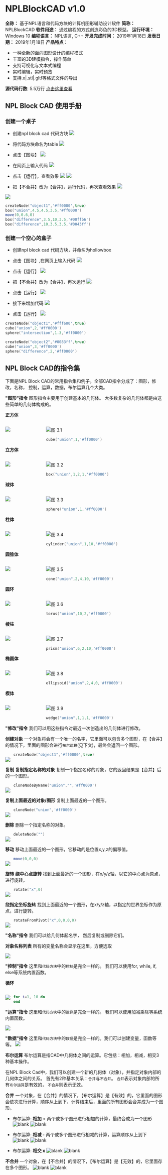 # NPLBlockCAD v1.0
**全称：** 基于NPL语言和代码方块的计算机图形辅助设计软件
**简称：** NPLBlockCAD
**软件用途：** 通过编程的方式创造彩色的3D模型。
**运行环境：** Windows 10
**编程语言：** NPL语言, C++
**开发完成时间：** 2019年1月18日
**发表日期：** 2019年1月18日
**产品特点：**
 - 一种全新的面向图形设计的编程模式
 - 丰富的3D建模指令，操作简单
 - 支持可视化与文本式编程
 - 实时编辑，实时预览
 - 支持.x|.stl|.gltf等格式文件的导出
 
**源代码行数**: 5.5万行 [点击这里查看](NPLBlockCad_code)
## NPL Block CAD 使用手册
### 创建一个桌子
- 创建npl block cad 代码方块
![](https://api.keepwork.com/storage/v0/siteFiles/2677/raw#7ca9b3d0-3b11-11e9-9f68-37fa0c8ce72e.png)
- 将代码方块命名为table
 ![](https://api.keepwork.com/storage/v0/siteFiles/2678/raw#image.png)
- 点击【图块】
 ![](https://api.keepwork.com/storage/v0/siteFiles/2679/raw#image.png)
- 在网页上输入代码
 ![](https://api.keepwork.com/storage/v0/siteFiles/2712/raw#image.png)

- 点击【运行】，查看效果
![](https://api.keepwork.com/storage/v0/siteFiles/2681/raw#image.png)
![](https://api.keepwork.com/storage/v0/siteFiles/2683/raw#image.png)

 
- 把【不合并】改为【合并】，运行代码，再次查看效果
![](https://api.keepwork.com/storage/v0/siteFiles/2680/raw#image.png)

![](https://api.keepwork.com/storage/v0/siteFiles/2682/raw#image.png)

```lua
createNode("object1",'#ff0000',true)
box("union",4.5,4.5,3.5,'#ff0000')
move(0,0.6,0)
box("difference",3.5,10,3.5,'#00ffb6')
box("difference",10,3.5,3.5,'#0043ff')
```
### 创建一个空心的盒子
- 创建npl block cad 代码方块，并命名为hollowbox
- 点击【图块】,在网页上输入代码
![](https://api.keepwork.com/storage/v0/siteFiles/2702/raw#image.png)


- 点击【运行】
![](https://api.keepwork.com/storage/v0/siteFiles/2700/raw#image.png)


 
- 把【不合并】改为【合并】，再次运行
![](https://api.keepwork.com/storage/v0/siteFiles/2703/raw#image.png)
- 点击【运行】
![](https://api.keepwork.com/storage/v0/siteFiles/2699/raw#image.png)
- 接下来增加代码
![](https://api.keepwork.com/storage/v0/siteFiles/2704/raw#image.png)
 
- 点击【运行】
![](https://api.keepwork.com/storage/v0/siteFiles/2705/raw#image.png)
```lua
createNode("object1",'#fff600',true)
cube("union",2,'#ff0000')
sphere("intersection",1.3,'#ff0000')

createNode("object2",'#0083ff',true)
cube("union",3,'#ff0000')
sphere("difference",2,'#ff0000')
```
 ## NPL Block CAD的指令集
下面是NPL Block CAD的常用指令集和例子。全部CAD指令分成了：图形，修改，名称， 控制，运算，数据，布尔运算几个大类。 


**"图形"指令**
图形指令主要用于创建基本的几何体。 大多数复杂的几何体都是由这些简单的几何体构成的。

**正方体**

<div style="float:left;width:120px;">
  
  ![](https://api.keepwork.com/storage/v0/siteFiles/2779/raw#image.png) 
  
</div>
<div style="float:left;margin-left:10px">
  
![图 3.1](https://api.keepwork.com/storage/v0/siteFiles/2770/raw#image.png) 

```lua
cube("union",1,'#ff0000')
```
</div>
<div style="clear:both" />

**立方体**
<div style="float:left;width:120px;">
  
  ![](https://api.keepwork.com/storage/v0/siteFiles/2777/raw#image.png) 
  
</div>
<div style="float:left;margin-left:10px">
  
![图 3.2](https://api.keepwork.com/storage/v0/siteFiles/2771/raw#image.png) 

```lua
box("union",1,2,1,'#ff0000')
```
</div>
<div style="clear:both" />


**球体**
<div style="float:left;width:120px;">
  
  ![](https://api.keepwork.com/storage/v0/siteFiles/2778/raw#image.png) 
  
</div>
<div style="float:left;margin-left:10px">
  
![图 3.3](https://api.keepwork.com/storage/v0/siteFiles/2772/raw#image.png) 

```lua
sphere("union",1,'#ff0000')
```
</div>
<div style="clear:both" />

**柱体**
<div style="float:left;width:120px;">
  
  ![](https://api.keepwork.com/storage/v0/siteFiles/2782/raw#image.png) 
  
</div>
<div style="float:left;margin-left:10px">
  
![图 3.4](https://api.keepwork.com/storage/v0/siteFiles/2773/raw#image.png) 

```lua
cylinder("union",1,10,'#ff0000')
```
</div>
<div style="clear:both" />

**圆锥体**
<div style="float:left;width:120px;">
  
  ![](https://api.keepwork.com/storage/v0/siteFiles/2783/raw#image.png) 
  
</div>
<div style="float:left;margin-left:10px">
  
![图 3.5](https://api.keepwork.com/storage/v0/siteFiles/2774/raw#image.png) 

```lua
cone("union",2,4,10,'#ff0000')
```
</div>
<div style="clear:both" />

**圆环**
<div style="float:left;width:120px;">
  
  ![](https://api.keepwork.com/storage/v0/siteFiles/2784/raw#image.png) 
  
</div>
<div style="float:left;margin-left:10px">
  
![图 3.6](https://api.keepwork.com/storage/v0/siteFiles/2775/raw#image.png) 

```lua
torus("union",10,2,'#ff0000')
```
</div>
<div style="clear:both" />

**棱柱**
<div style="float:left;width:120px;">
  
  ![](https://api.keepwork.com/storage/v0/siteFiles/2785/raw#image.png) 
  
</div>
<div style="float:left;margin-left:10px">
  
![图 3.7](https://api.keepwork.com/storage/v0/siteFiles/2767/raw#image.png) 

```lua
prism("union",6,2,10,'#ff0000')
```
  
</div>
<div style="clear:both" />

**椭圆体**
<div style="float:left;width:120px;">
  
  ![](https://api.keepwork.com/storage/v0/siteFiles/2786/raw#image.png) 
  
</div>
<div style="float:left;margin-left:10px">
  
![图 3.8](https://api.keepwork.com/storage/v0/siteFiles/2768/raw#image.png) 

```lua
ellipsoid("union",2,4,0,'#ff0000')
```
  
</div>
<div style="clear:both" />

**楔体**
<div style="float:left;width:120px;">
  
  ![](https://api.keepwork.com/storage/v0/siteFiles/2781/raw#image.png) 
  
</div>
<div style="float:left;margin-left:10px">
  
![图 3.9](https://api.keepwork.com/storage/v0/siteFiles/2769/raw#image.png) 

```lua
wedge("union",1,1,1,'#ff0000')
```
  
</div>
<div style="clear:both" />

**"修改"指令**
我们可以用这些指令对最近一次创造出的几何体进行修改。

**创建对象**
一个对象将会有一个唯一的名字，它里面可以包含多个图形，在【合并】的情况下，里面的图形会进行`布尔运算`(见下文)，最终会返回一个图形。

<div style="float:left;margin-right:10px;">
  
  ![](https://api.keepwork.com/storage/v0/siteFiles/2787/raw#image.png) 
  
</div>

```lua
createNode("object1",'#ff0000',true)
```

<div style="clear:both" />

**复制**
**复制指定名称的对象**
复制一个指定名称的对象，它的返回结果是【合并】后的一个图形。

<div style="float:left;margin-right:10px;">
  
  ![](https://api.keepwork.com/storage/v0/siteFiles/2788/raw#image.png) 
  
</div>

```lua
cloneNodeByName("union","",'#ff0000')
```

<div style="clear:both" />

**复制上面最近的对象/图形**
复制上面最近的一个图形。

<div style="float:left;margin-right:10px;">
  
  ![](https://api.keepwork.com/storage/v0/siteFiles/2789/raw#image.png) 
  
</div>

```lua
cloneNode("union",'#ff0000')
```
<div style="clear:both" />

**删除**
删除一个指定名称的对象。

<div style="float:left;margin-right:10px;">
  
  ![](https://api.keepwork.com/storage/v0/siteFiles/2790/raw#image.png) 
  
</div>

```lua
deleteNode("")
```

<div style="clear:both" />


**移动**
移动上面最近的一个图形，它移动的是位置x,y,z的偏移值。

<div style="float:left;margin-right:10px;">
  
  ![](https://api.keepwork.com/storage/v0/siteFiles/2791/raw#image.png) 
  
</div>

```lua
move(0,0,0)
```

<div style="clear:both" />

**旋转**
**绕中心点旋转**
找到上面最近的一个图形，在x/y/z轴，以它的中心点为原点，进行旋转。

<div style="float:left;margin-right:10px;">
  
  ![](https://api.keepwork.com/storage/v0/siteFiles/2792/raw#image.png) 
  
</div>

```lua
rotate("x",0)
```

<div style="clear:both" />

**绕指定坐标旋转**
找到上面最近的一个图形，在x/y/z轴，以指定的世界坐标作为原点，进行旋转。

<div style="float:left;margin-right:10px;">
  
  ![](https://api.keepwork.com/storage/v0/siteFiles/2793/raw#image.png) 
  
</div>

```lua
rotateFromPivot("x",0,0,0,0)
```

<div style="clear:both" />

**"名称"指令**
我们可以给几何体起名字， 然后复制或删除它们。 

**对象名称列表**
所有的变量名称会显示在这里，方便选取

![](https://api.keepwork.com/storage/v0/siteFiles/3344/raw#image.png)

**"控制"指令**
这里和`代码方块`中的`控制`是完全一样的。 我们可以使用for, while, if, else等系统内置函数。

**循环**

<div style="float:left;margin-right:10px;">
  
  ![](https://api.keepwork.com/storage/v0/siteFiles/2795/raw#image.png) 
  
</div>
<div style="float:left;">

  ```lua
for i=1, 10 do
end
```
  
</div>
<div style="clear:both" />

**"运算"指令**
这里和`代码方块`中的`运算`是完全一样的。 我们可以使用加减乘除等系统内置函数。

![](https://api.keepwork.com/storage/v0/siteFiles/2796/raw#image.png)

**"数据"指令**
这里和`代码方块`中的`数据`是完全一样的。我们可以创建变量，函数等等。
![](https://api.keepwork.com/storage/v0/siteFiles/2797/raw#image.png)


**布尔运算**
布尔运算是指CAD中几何体之间的运算。它包括：相加，相减，相交3种基本操作。 

在NPL Block Cad中，我们可以创建一个新的几何体（对象），并指定对象内部的几何体之间的关系。
首先有2种基本关系：`合并`与`不合并`。 `合并`表示对象内部的所有`布尔运算`是有效的， `不合并`则表示无效。

**合并**
  一个对象，在【合并】的情况下，【布尔运算】是【有效】的，它里面的图形会依次进行计算，顺序从上到下，计算结束后，里面的所有图形会合并成为一个图形。
  - 布尔运算: **相加 +**
  两个或多个图形进行相加的计算，最终合成为一个图形
  ![blank](https://api.keepwork.com/storage/v0/siteFiles/3029/raw#image.png)
  ![blank](https://api.keepwork.com/storage/v0/siteFiles/3024/raw#image.png)
  - 布尔运算: **相减 -**
  两个或多个图形进行相减的计算，运算顺序从上到下
  ![blank](https://api.keepwork.com/storage/v0/siteFiles/3030/raw#image.png)
  ![blank](https://api.keepwork.com/storage/v0/siteFiles/3026/raw#image.png)
  
  - 布尔运算: **相交 x**
  ![blank](https://api.keepwork.com/storage/v0/siteFiles/3031/raw#image.png)
  ![blank](https://api.keepwork.com/storage/v0/siteFiles/3027/raw#image.png)
  
**不合并**
  一个对象，在【不合并】的情况下，【布尔运算】是【无效】的，它里面存在多个图形。
  ![blank](https://api.keepwork.com/storage/v0/siteFiles/3032/raw#image.png)
  ![blank](https://api.keepwork.com/storage/v0/siteFiles/3028/raw#image.png)